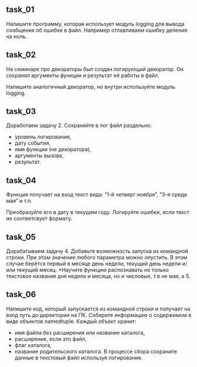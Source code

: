 ## task_01

Напишите программу, которая использует модуль logging для
вывода сообщения об ошибке в файл.
Например отлавливаем ошибку деления на ноль.


## task_02

На семинаре про декораторы был создан логирующий
декоратор. Он сохранял аргументы функции и результат её
работы в файл.

Напишите аналогичный декоратор, но внутри используйте
модуль logging.

## task_03

Доработаем задачу 2.
Сохраняйте в лог файл раздельно:
 - уровень логирования,
 - дату события,
 - имя функции (не декоратора),
 - аргументы вызова,
 - результат.

## task_04

Функция получает на вход текст вида: “1-й четверг ноября”, “3-я среда мая” и т.п.

Преобразуйте его в дату в текущем году.
Логируйте ошибки, если текст не соответсвует формату.

## task_05

Дорабатываем задачу 4.
Добавьте возможность запуска из командной строки.
При этом значение любого параметра можно опустить. В
этом случае берётся первый в месяце день недели, текущий
день недели и/или текущий месяц.
*Научите функцию распознавать не только текстовое
названия дня недели и месяца, но и числовые,
т.е не мая, а 5.

## task_06

Напишите код, который запускается из командной строки и получает на вход
путь до директории на ПК.
Соберите информацию о содержимом в виде объектов namedtuple.
Каждый объект хранит:
 - имя файла без расширения или название каталога,
 - расширение, если это файл,
 - флаг каталога,
 - название родительского каталога.
В процессе сбора сохраните данные в текстовый файл используя
логирование.






